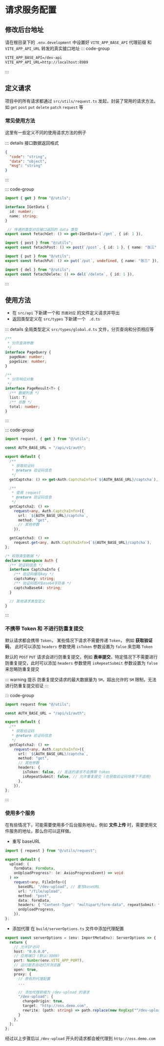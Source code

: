 # 请求服务配置

## 修改后台地址

请在根目录下的 `.env.development` 中设置好 `VITE_APP_BASE_API` 代理前缀 和 `VITE_APP_API_URL` 转发的真实接口地址
::: code-group

```txt [.env.development]
VITE_APP_BASE_API=/dev-api
VITE_APP_API_URL=http://localhost:8989
```

:::

## 定义请求

项目中的所有请求都通过 `src/utils/request.ts` 发起，封装了常用的请求方法，如 `get` `post` `put` `delete` `patch` `request` 等

### 常见使用方法

这里有一些定义不同的使用请求方法的例子

::: details 接口数据返回格式

```json
{
  "code": "string",
  "data": "object",
  "msg": "string"
}
```

:::

::: code-group

```ts [GET请求]
import { get } from "@/utils";

interface IGetData {
  id: number;
  name: string;
}

 // 传递的类型对应接口返回的 data 类型
export const fetachGet: () => get<IGetData>(`/get`, { id: 1 }),
```

```ts [POST请求]
import { post } from "@/utils";
export const fetachPost: () => post(`/post`, { id: 1 }, { name: "张三" }),
```

```ts [PUT请求]
import { put } from "@/utils";
export const fetachPut: () => put(`/put`, undefined, { name: "张三" }),
```

```ts [DELETE请求]
import { del } from "@/utils";
export const fetachDelete: () => del(`/delete`, { id: 1 }),
```

:::

## 使用方法

- 在 `src/api` 下新建一个和 `页面对应` 的文件定义请求并导出
- 返回类型定义在 `src/types` 下新建一个 ` .d.ts`

::: details 全局类型定义 `src/types/global.d.ts` 文件，分页查询和分页相应等

```ts
/**
 * 分页查询参数
 */
interface PageQuery {
  pageNum: number;
  pageSize: number;
}

/**
 * 分页响应对象
 */
interface PageResult<T> {
  /** 数据列表 */
  list: T;
  /** 总数 */
  total: number;
}
```

:::

::: code-group

```ts [src/api/auth.ts]
import request, { get } from "@/utils";

const AUTH_BASE_URL = "/api/v1/auth";

export default {
  /**
   * 获取验证码
   * @return 验证码信息
   */
  getCaptcha: () => get<Auth.CaptchaInfo>(`${AUTH_BASE_URL}/captcha`),

  /**
   * 使用 request
   * @return 验证码信息
   */
  getCaptcha2: () =>
    request<any, Auth.CaptchaInfo>({
      url: `${AUTH_BASE_URL}/captcha`,
      method: "get",
      // 其他参数
    }),

  getCaptcha3: () =>
    request.get<any, Auth.CaptchaInfo>(`${AUTH_BASE_URL}/captcha`),
};
```

```ts [src/types/auth.d.ts]
/* 权限类型数据 */
declare namespace Auth {
  /** 验证码信息 */
  interface CaptchaInfo {
    /** 验证码缓存key */
    captchaKey: string;
    /** 验证码图片Base64字符串 */
    captchaBase64: string;
  }

  // 其他请求类型定义
}
```

:::

### 不携带 Token 和 不进行防重复提交

默认请求都会携带 `Token`， 某些情况下请求不需要传递 `Token`， 例如 **获取验证码**， 此时可以添加 `headers` 参数使用 `isToken` 参数设置为 `false` 来忽略 `Token`

默认的 `POST` `PUT` 请求会进行防重复提交，例如 **表单提交**，特定情况下不需要进行防重复提交，此时可以添加 `headers` 参数使用 `isRepeatSubmit` 参数设置为 `false` 来忽略防重复提交

::: warning 提示
防重复提交请求的最大数据量为 `5M`，超出允许的 `5M` 限制，无法进行防重复提交验证
:::

::: code-group

```ts [src/api/auth.ts]
import request from "@/utils";

const AUTH_BASE_URL = "/api/v1/auth";

export default {
  /**
   * 获取验证码
   * @return 验证码信息
   */
  getCaptcha2: () =>
    request<any, Auth.CaptchaInfo>({
      url: `${AUTH_BASE_URL}/captcha`,
      method: "get",
      // 其他参数
      headers: {
        isToken: false, // 发送的请求不会携带 token
        isRepeatSubmit: false, // 允许重复提交 (在获取验证码场景下不适用)
      },
    }),
};
```

:::

### 使用多个服务

在有些情况下，可能需要使用多个后台服务地址，例如 **文件上传** 时，需要使用文件服务的地址，那么你可以这样做。

- 重写 baseURL

```ts
import { request } from "@/utils/request";

export default {
  upload: (
    formData: FormData,
    onUploadProgress?: (e: AxiosProgressEvent) => void
  ) =>
    request<any, FileInfo>({
      baseURL: "/dev-upload", // 重写baseURL
      url: "/file/upload",
      method: "post",
      data: formData,
      headers: { "Content-Type": "multipart/form-data", repeatSubmit: false },
      onUploadProgress,
    }),
};
```

- 添加代理
  在 `build/serverOptions.ts` 文件中添加代理配置

```ts
export const serverOptions = (env: ImportMetaEnv): ServerOptions => {
  return {
    // 允许IP访问
    host: "0.0.0.0",
    // 应用端口 (默认:3000)
    port: Number(env.VITE_APP_PORT),
    // 运行是否自动打开浏览器
    open: true,
    proxy: {
      // 原有的代理配置
      ...

      // 添加代理前缀为 /dev-upload 的请求
      "/dev-upload": {
        changeOrigin: true,
        target: "http://oss.demo.com",
        rewrite: (path: string) => path.replace(new RegExp("^/dev-upload", ""),
      }
    },
  };
};
```

经过以上步骤后以 `/dev-upload` 开头的请求都会被代理到 `http://oss.demo.com`

